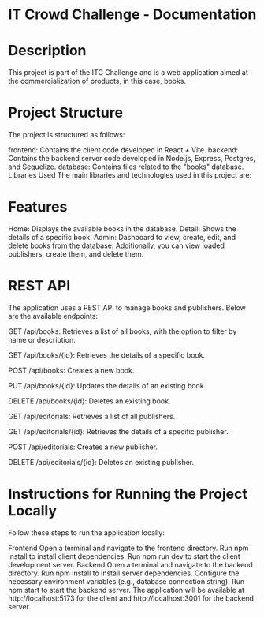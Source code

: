 # IT Crowd Challenge - Documentation

# Description
This project is part of the ITC Challenge and is a web application aimed at the commercialization of products, in this case, books.

# Project Structure
The project is structured as follows:

frontend: Contains the client code developed in React + Vite.
backend: Contains the backend server code developed in Node.js, Express, Postgres, and Sequelize.
database: Contains files related to the "books" database.
Libraries Used
The main libraries and technologies used in this project are:

# Features
Home: Displays the available books in the database.
Detail: Shows the details of a specific book.
Admin: Dashboard to view, create, edit, and delete books from the database. Additionally, you can view loaded publishers, create them, and delete them.

# REST API
The application uses a REST API to manage books and publishers. Below are the available endpoints:

GET /api/books: Retrieves a list of all books, with the option to filter by name or description.

GET /api/books/{id}: Retrieves the details of a specific book.

POST /api/books: Creates a new book.

PUT /api/books/{id}: Updates the details of an existing book.

DELETE /api/books/{id}: Deletes an existing book.

GET /api/editorials: Retrieves a list of all publishers.

GET /api/editorials/{id}: Retrieves the details of a specific publisher.

POST /api/editorials: Creates a new publisher.

DELETE /api/editorials/{id}: Deletes an existing publisher.

# Instructions for Running the Project Locally
Follow these steps to run the application locally:

Frontend
Open a terminal and navigate to the frontend directory.
Run npm install to install client dependencies.
Run npm run dev to start the client development server.
Backend
Open a terminal and navigate to the backend directory.
Run npm install to install server dependencies.
Configure the necessary environment variables (e.g., database connection string).
Run npm start to start the backend server.
The application will be available at http://localhost:5173 for the client and http://localhost:3001 for the backend server.

